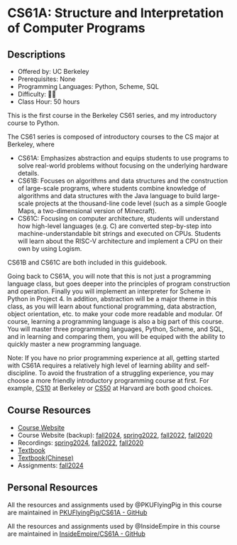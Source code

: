 # CS61A: Structure and Interpretation of Computer Programs

## Descriptions

- Offered by: UC Berkeley
- Prerequisites: None
- Programming Languages: Python, Scheme, SQL
- Difficulty: 🌟🌟
- Class Hour: 50 hours

This is the first course in the Berkeley CS61 series, and my introductory course to Python.

The CS61 series is composed of introductory courses to the CS major at Berkeley, where

- CS61A: Emphasizes abstraction and equips students to use programs to solve real-world problems without focusing on the underlying hardware details.
- CS61B: Focuses on algorithms and data structures and the construction of large-scale programs, where students combine knowledge of algorithms and data structures with the Java language to build large-scale projects at the thousand-line code level (such as a simple Google Maps, a two-dimensional version of Minecraft).
- CS61C: Focusing on computer architecture, students will understand how high-level languages (e.g. C) are converted step-by-step into machine-understandable bit strings and executed on CPUs. Students will learn about the RISC-V architecture and implement a CPU on their own by using Logism.

CS61B and CS61C are both included in this guidebook.

Going back to CS61A, you will note that this is not just a programming language class, but goes deeper into the principles of program construction and operation. Finally you will implement an interpreter for Scheme in Python in Project 4. In addition, abstraction will be a major theme in this class, as you will learn about functional programming, data abstraction, object orientation, etc. to make your code more readable and modular. Of course, learning a programming language is also a big part of this course. You will master three programming languages, Python, Scheme, and SQL, and in learning and comparing them, you will be equiped with the ability to quickly master a new programming language.

Note: If you have no prior programming experience at all, getting started with CS61A requires a relatively high level of learning ability and self-discipline. To avoid the frustration of a struggling experience, you may choose a more friendly introductory programming course at first. For example, [CS10](https://cs10.org/sp22/) at Berkeley or [CS50](https://csdiy.wiki/编程入门/C/CS50/) at Harvard are both good choices.

## Course Resources

- [Course Website](https://cs61a.org)
- Course Website (backup): [fall2024](https://insideempire.github.io/CS61A-Website-Archive/), [spring2022](https://cs61a.vercel.app/), [fall2022](https://web.archive.org/web/20220913035803/http://cs61a.org/), [fall2020](https://web.archive.org/web/20201219202644/https://cs61a.org/)
- Recordings: [spring2024](https://www.bilibili.com/video/BV1sy411z7nA/), [fall2022](https://www.bilibili.com/video/BV1GK411Q7qp/), [fall2020](https://www.bilibili.com/video/BV1s3411G7yM/)
- [Textbook](https://www.composingprograms.com/)
- [Textbook(Chinese)](https://composingprograms.netlify.app/)
- Assignments: [fall2024](https://github.com/InsideEmpire/CS61A-Assignments)

## Personal Resources

All the resources and assignments used by @PKUFlyingPig in this course are maintained in [PKUFlyingPig/CS61A - GitHub](https://github.com/PKUFlyingPig/CS61A)

All the resources and assignments used by @InsideEmpire in this course are maintained in [InsideEmpire/CS61A - GitHub](https://github.com/InsideEmpire/CS61A-PathwayToSuccess/)
